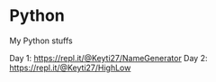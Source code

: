 # Python
My Python stuffs

Day 1: https://repl.it/@Keyti27/NameGenerator
Day 2: https://repl.it/@Keyti27/HighLow

